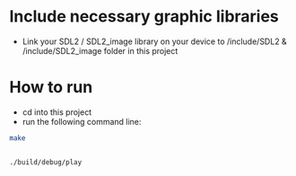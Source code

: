 # Include necessary graphic libraries


- Link your SDL2 / SDL2_image library on your device to /include/SDL2 & /include/SDL2_image folder in this project

# How to run


- cd into this project
- run the following command line: 
```bash
make


./build/debug/play
```
